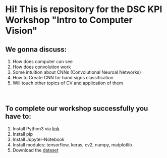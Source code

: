 # Hi! This is repository for the DSC KPI Workshop "Intro to Computer Vision" 

## We gonna discuss:

1. How does computer can see
2. How does convolution work
3. Some intuition about CNNs (Convolutional Neuroal Networks) 
4. How to Create CNN for hand signs classification
5. Will touch other topics of CV and application of them


<br>

## To complete our workshop successfully you have to:
1. Install Python3 via [link](https://www.python.org)
2. Install pip 
3. Install Jupyter-Notebook 
4. Install modules: tensorflow, keras, cv2, numpy, matplotlib
5. Download the [dataset](https://drive.google.com/file/d/13KhTn1pS9PEfa3ZVVRh5_mz1RKVLwVTg/view?usp=sharing)